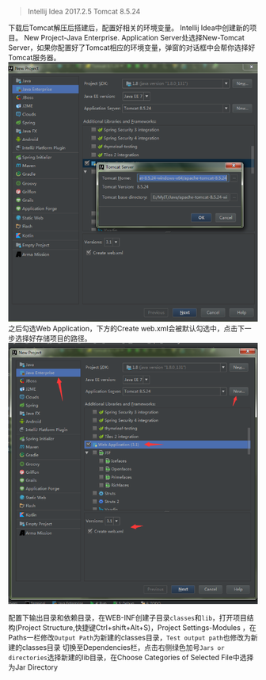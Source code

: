 > Intellij Idea 2017.2.5
> Tomcat 8.5.24

下载后Tomcat解压后搭建后，配置好相关的环境变量。
Intellij Idea中创建新的项目。
New Project-Java Enterprise.
Application Server处选择New-Tomcat Server，如果你配置好了Tomcat相应的环境变量，弹窗的对话框中会帮你选择好Tomcat服务器。
![20171219114706.png](../../../Pictures\20171219\20171219114706.png)  
之后勾选Web Application，下方的Create web.xml会被默认勾选中，点击下一步选择好存储项目的路径。
![20171219114508.png](../../../Pictures\20171219\20171219114508.png)  


配置下输出目录和依赖目录，在WEB-INF创建子目录`classes`和`lib`，打开项目结构(Project Structure,快捷键Ctrl+shift+Alt+S)，Project Settings-Modules ，在Paths一栏修改`Output Path`为新建的classes目录，`Test output path`也修改为新建的classes目录
切换至Dependencies栏，点击右侧绿色加号`Jars or directories`选择新建的lib目录，在Choose Categories of Selected File中选择为Jar Directory